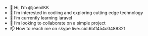 - 👋 Hi, I’m @joenilKK
- 👀 I’m interested in codiing and exploring cutting edge technology
- 🌱 I’m currently learning laravel
- 💞️ I’m looking to collaborate on a simple project
- 📫 How to reach me on skype live:.cid.6bff454c048832f

<!---
joenilKK/joenilKK is a ✨ special ✨ repository because its `README.md` (this file) appears on your GitHub profile.
You can click the Preview link to take a look at your changes.
--->
